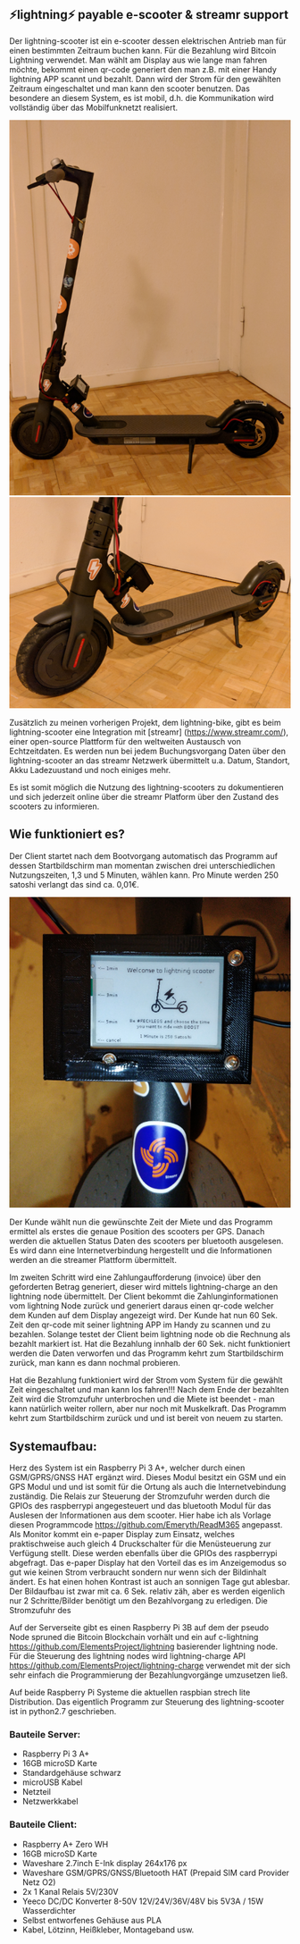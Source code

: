 ## ⚡lightning⚡ payable e-scooter & streamr support 

Der lightning-scooter ist ein e-scooter dessen elektrischen Antrieb man für einen bestimmten Zeitraum buchen kann. 
Für die Bezahlung wird Bitcoin Lightning verwendet. Man wählt am Display aus wie lange man fahren möchte, bekommt einen qr-code generiert den man z.B. mit einer Handy lightning APP scannt und bezahlt. Dann wird der Strom für den gewählten Zeitraum eingeschaltet und man kann den scooter benutzen. Das besondere an diesem System, es ist mobil, d.h. die Kommunikation wird vollständig über das Mobilfunknetzt realisiert.

![1scooter](img/1scooter.png)
![2scooter](img/2scooter.png)


Zusätzlich zu meinen vorherigen Projekt, dem lightning-bike, gibt es beim lightning-scooter eine Integration mit [streamr] (https://www.streamr.com/), einer open-source Plattform für den weltweiten Austausch von Echtzeitdaten. Es werden nun bei jedem Buchungsvorgang Daten über den lightning-scooter an das streamr Netzwerk übermittelt u.a. Datum, Standort, Akku Ladezuustand und noch einiges mehr.

Es ist somit möglich die Nutzung des lightning-scooters zu dokumentieren und sich jederzeit online über die streamr Platform über den Zustand des scooters zu informieren.


## Wie funktioniert es?

Der Client startet nach dem Bootvorgang automatisch das Programm auf dessen Startbildschirm man momentan zwischen drei unterschiedlichen Nutzungszeiten, 1,3 und 5 Minuten, wählen kann. Pro Minute werden 250 satoshi verlangt das sind ca. 0,01€. 

![main](img/main.png)


Der Kunde wählt nun die gewünschte Zeit der Miete und das Programm ermittel als erstes die genaue Position des scooters per GPS.  Danach werden die aktuellen Status Daten des scooters per bluetooth ausgelesen. Es wird dann eine Internetverbindung hergestellt und die Informationen werden an die streamer Plattform übermittelt. 

Im zweiten Schritt wird eine Zahlungaufforderung (invoice) über den geforderten Betrag generiert, dieser wird mittels lightning-charge an den lightning node übermittelt. Der Client bekommt die Zahlunginformationen vom lightning Node zurück und  generiert daraus einen qr-code welcher dem Kunden auf dem Display angezeigt wird. 
Der Kunde hat nun 60 Sek. Zeit den qr-code mit seiner lightning APP im Handy zu scannen und zu bezahlen. Solange testet der Client beim lightning node ob die Rechnung als bezahlt markiert ist. 
Hat die Bezahlung innhalb der 60 Sek. nicht funktioniert werden die Daten verworfen und das Programm kehrt zum Startbildschirm zurück, man kann es dann nochmal probieren.

Hat die Bezahlung funktioniert wird der Strom vom System für die gewählt Zeit eingeschaltet und man kann los fahren!!! Nach dem Ende der bezahlten Zeit wird die Stromzufuhr unterbrochen und die Miete ist beendet - man kann natürlich weiter rollern, aber nur noch mit Muskelkraft. Das Programm kehrt zum Startbildschirm zurück und und ist bereit von neuem zu starten. 

## Systemaufbau:

Herz des System ist ein Raspberry Pi 3 A+, welcher durch einen GSM/GPRS/GNSS HAT ergänzt wird. Dieses Modul besitzt ein GSM und ein GPS Modul und und ist somit für die Ortung als auch die Internetvebindung zuständig. 
Die Relais zur Steuerung der Stromzufuhr werden durch die GPIOs des raspberrypi angegesteuert und das bluetooth Modul für das Auslesen der Informationen aus dem scooter. Hier habe ich als Vorlage diesen Programmcode https://github.com/Emeryth/ReadM365 angepasst. 
Als Monitor kommt ein e-paper Display zum Einsatz, welches praktischweise auch gleich 4 Druckschalter für die Menüsteuerung zur Verfügung stellt. Diese werden ebenfalls über die GPIOs des raspberrypi abgefragt. Das e-paper Display hat den Vorteil das es im Anzeigemodus so gut wie keinen Strom verbraucht sondern nur wenn sich der Bildinhalt ändert. Es hat einen hohen Kontrast ist auch an sonnigen Tage gut ablesbar. Der Bildaufbau ist zwar mit ca. 6 Sek. relativ zäh, aber es werden eigenlich nur 2 Schritte/Bilder benötigt um den Bezahlvorgang zu erledigen.
Die Stromzufuhr des 


Auf der Serverseite gibt es einen Raspberry Pi 3B auf dem der pseudo Node spruned die Bitcoin Blockchain vorhält und ein auf c-lightning https://github.com/ElementsProject/lightning basierender lightning node. Für die Steuerung des lightning nodes wird lightning-charge API https://github.com/ElementsProject/lightning-charge verwendet mit der sich sehr einfach die Programmierung der Bezahlungvorgänge umzusetzen ließ.

Auf beide Raspberry Pi Systeme die aktuellen raspbian strech lite Distribution. Das eigentlich Programm zur Steuerung des lightning-scooter ist in python2.7 geschrieben.

### Bauteile Server:
- Raspberry Pi 3 A+
- 16GB microSD Karte
- Standardgehäuse schwarz
- microUSB Kabel
- Netzteil
- Netzwerkkabel

### Bauteile Client:
- Raspberry A+ Zero WH
- 16GB microSD Karte
- Waveshare 2.7inch E-Ink display 264x176 px 
- Waveshare GSM/GPRS/GNSS/Bluetooth HAT (Prepaid SIM card Provider Netz O2)
- 2x 1 Kanal Relais 5V/230V
- Yeeco DC/DC Konverter 8-50V 12V/24V/36V/48V bis 5V3A / 15W Wasserdichter
- Selbst entworfenes Gehäuse aus PLA
- Kabel, Lötzinn, Heißkleber, Montageband usw.






